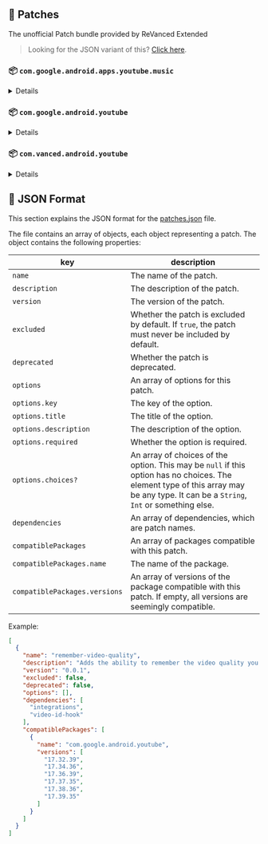 ## 🧩 Patches

The unofficial Patch bundle provided by ReVanced Extended

> Looking for the JSON variant of this? [Click here](patches.json).

### 📦 `com.google.android.apps.youtube.music`
<details>

| 💊 Patch | 📜 Description | 🏹 Target Version |
|:--------:|:--------------:|:-----------------:|
| `minimized-playback-music` | Enables minimized playback on Kids music. | 5.27.50 |
| `tasteBuilder-remover` | Removes the "Tell us which artists you like" card from the home screen. | 5.27.50 |
| `hide-get-premium` | Removes all "Get Premium" evidences from the avatar menu. | 5.27.50 |
| `custom-branding-music-red` | Changes the YouTube Music launcher icon to your choice (defaults to ReVanced Red). | all |
| `custom-branding-music-decipher3114` | Changes the YouTube Music launcher icon to your choice (decipher3114). | all |
| `compact-header` | Hides the music category bar at the top of the homepage. | 5.27.50 |
| `upgrade-button-remover` | Removes the upgrade tab from the pivot bar. | 5.27.50 |
| `background-play` | Enables playing music in the background. | 5.27.50 |
| `music-microg-support` | Allows YouTube Music ReVanced to run without root and under a different package name. | 5.27.50 |
| `custom-package-name-music` | Allows ReVanced Extended Music to run under a different package name than ReVanced Music (NON-ROOT users only!). | 5.27.50 |
| `music-video-ads` | Removes ads in the music player. | 5.27.50 |
| `codecs-unlock` | Adds more audio codec options. The new audio codecs usually result in better audio quality. | 5.27.50 |
| `exclusive-audio-playback` | Enables the option to play music without video. | 5.27.50 |
| `tablet-mode` | Unlocks landscape mode. | 5.27.50 |
| `black-navbar` | Sets the navigation bar color to black. | 5.27.50 |
</details>

### 📦 `com.google.android.youtube`
<details>

| 💊 Patch | 📜 Description | 🏹 Target Version |
|:--------:|:--------------:|:-----------------:|
| `swipe-controls` | Adds volume and brightness swipe controls. | 17.39.35 |
| `overlay-buttons` | Add overlay buttons for YouTube - copy, copy with timestamp, repeat, download. | 17.39.35 |
| `seekbar-tapping` | Enables tap-to-seek on the seekbar of the video player. | 17.39.35 |
| `disable-create-button` | Hides the create button in the navigation bar. | 17.39.35 |
| `hide-cast-button` | Hides the cast button in the video player. | all |
| `return-youtube-dislike` | Shows the dislike count of videos using the Return YouTube Dislike API. | 17.39.35 |
| `hide-autoplay-button` | Hides the autoplay button in the video player. | 17.39.35 |
| `disable-startup-shorts-player` | Disables playing YouTube Shorts when launching YouTube. | 17.39.35 |
| `custom-branding-red` | Changes the YouTube launcher icon to your choice (defaults to ReVanced Red). | all |
| `custom-branding-blue` | Changes the YouTube launcher icon to your choice (ReVanced Blue). | all |
| `custom-branding-decipher3114` | Changes the YouTube launcher icon to your choice (decipher3114). | all |
| `custom-branding-name` | Changes the YouTube launcher name to your choice (defaults to ReVanced Extended). | all |
| `amoled` | Enables pure black theme. | all |
| `materialyou` | Enables MaterialYou theme for Android 12+. | all |
| `remove-playerbutton-background` | Disable Player Button Overlay Background. | all |
| `hide-pip-notification` | Disable pip notification when you first launch pip mode. | 17.39.35 |
| `extended` | Add ReVanced Extended Features. | 17.39.35 |
| `old-quality-layout` | Enables the original quality flyout menu. | 17.39.35 |
| `hide-shorts-button` | Hides the shorts button on the navigation bar. | 17.39.35 |
| `hide-watermark` | Hides creator's watermarks on videos. | 17.39.35 |
| `hide-email-address` | Hides the email address in the account switcher. | 17.39.35 |
| `sponsorblock` | Integrate SponsorBlock. | 17.39.35 |
| `enable-wide-searchbar` | Replaces the search icon with a wide search bar. This will hide the YouTube logo when active. | 17.39.35 |
| `tablet-mini-player` | Enables the tablet mini player layout. | 17.39.35 |
| `disable-auto-captions` | Disable forced captions from being automatically enabled. | 17.39.35 |
| `minimized-playback` | Enables minimized and background playback. | 17.39.35 |
| `client-spoof` | Spoofs the YouTube or Vanced client to prevent playback issues. | all |
| `client-spoof-v2` | Spoof the YouTube client version to prevent fullscreen rotation issue. | 17.39.35 |
| `translations` | Add Crowdin Translations. | all |
| `custom-video-buffer` | Lets you change the buffers of videos. | 17.39.35 |
| `always-autorepeat` | Always repeats the playing video again. | 17.39.35 |
| `microg-support` | Allows YouTube ReVanced to run without root and under a different package name with Vanced MicroG. | 17.39.35 |
| `custom-package-name` | Allows ReVanced Extended to run under a different package name than ReVanced (NON-ROOT users only!). | 17.39.35 |
| `settings` | Adds settings for ReVanced to YouTube. | all |
| `custom-playback-speed` | Adds more video playback speed options. | 17.39.35 |
| `hdr-auto-brightness` | Makes the brightness of HDR videos follow the system default. | 17.39.35 |
| `hide-button-container` | Removes button container. | 17.39.35 |
| `optimize-resource` | Optimize resources to make your app lightweight, Add missing translations to YouTube. | all |
| `remember-video-quality` | Adds the ability to remember the video quality you chose in the video quality flyout. | 17.39.35 |
| `default-video-speed` | Adds the ability to set default video speed. | 17.39.35 |
| `video-ads` | Removes ads in the video player. | 17.39.35 |
| `general-ads` | Removes general ads. | 17.39.35 |
| `hide-infocard-suggestions` | Hides infocards in videos. | 17.39.35 |
</details>

### 📦 `com.vanced.android.youtube`
<details>

| 💊 Patch | 📜 Description | 🏹 Target Version |
|:--------:|:--------------:|:-----------------:|
| `client-spoof` | Spoofs the YouTube or Vanced client to prevent playback issues. | all |
</details>



## 📝 JSON Format

This section explains the JSON format for the [patches.json](patches.json) file.

The file contains an array of objects, each object representing a patch. The object contains the following properties:

| key                           | description                                                                                                                                                                           |
|-------------------------------|---------------------------------------------------------------------------------------------------------------------------------------------------------------------------------------|
| `name`                        | The name of the patch.                                                                                                                                                                |
| `description`                 | The description of the patch.                                                                                                                                                         |
| `version`                     | The version of the patch.                                                                                                                                                             |
| `excluded`                    | Whether the patch is excluded by default. If `true`, the patch must never be included by default.                                                                                     |
| `deprecated`                  | Whether the patch is deprecated.                                                                                                                                                      |
| `options`                     | An array of options for this patch.                                                                                                                                                   |
| `options.key`                 | The key of the option.                                                                                                                                                                |
| `options.title`               | The title of the option.                                                                                                                                                              |
| `options.description`         | The description of the option.                                                                                                                                                        |
| `options.required`            | Whether the option is required.                                                                                                                                                       |
| `options.choices?`            | An array of choices of the option. This may be `null` if this option has no choices. The element type of this array may be any type. It can be a `String`, `Int` or something else.   |
| `dependencies`                | An array of dependencies, which are patch names.                                                                                                                                      |
| `compatiblePackages`          | An array of packages compatible with this patch.                                                                                                                                      |
| `compatiblePackages.name`     | The name of the package.                                                                                                                                                              |
| `compatiblePackages.versions` | An array of versions of the package compatible with this patch. If empty, all versions are seemingly compatible.                                                                      |

Example:

```json
[
  {
    "name": "remember-video-quality",
    "description": "Adds the ability to remember the video quality you chose in the video quality flyout.",
    "version": "0.0.1",
    "excluded": false,
    "deprecated": false,
    "options": [],
    "dependencies": [
      "integrations",
      "video-id-hook"
    ],
    "compatiblePackages": [
      {
        "name": "com.google.android.youtube",
        "versions": [
          "17.32.39",
          "17.34.36",
          "17.36.39",
          "17.37.35",
          "17.38.36",
          "17.39.35"
        ]
      }
    ]
  }
]
```